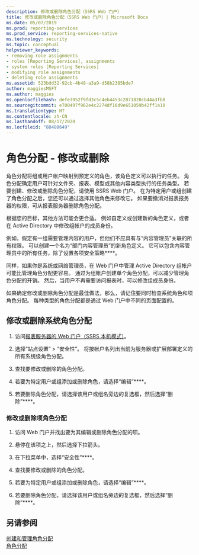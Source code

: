 ```yaml
---
description: 修改或删除角色分配（SSRS Web 门户）
title: 修改或删除角色分配（SSRS Web 门户）| Microsoft Docs
ms.date: 05/07/2019
ms.prod: reporting-services
ms.prod_service: reporting-services-native
ms.technology: security
ms.topic: conceptual
helpviewer_keywords:
- removing role assignments
- roles [Reporting Services], assignments
- system roles [Reporting Services]
- modifying role assignments
- deleting role assignments
ms.assetid: 523bdd32-92cb-4b48-a3a9-d58b2385bde7
author: maggiesMSFT
ms.author: maggies
ms.openlocfilehash: defe3952f9fd3c5c4eb4453c2071820cb44a3fb8
ms.sourcegitcommit: e700497f962e4c2274df16d9e651059b42ff1a10
ms.translationtype: HT
ms.contentlocale: zh-CN
ms.lasthandoff: 08/17/2020
ms.locfileid: "88480649"
---
```

# <a name="role-assignments---modify-or-delete"></a>角色分配 - 修改或删除

角色分配将组或用户帐户映射到预定义的角色，该角色定义可以执行的任务。 角色分配确定用户可针对文件夹、报表、模型或其他内容类型执行的任务类型。 若要创建、修改或删除角色分配，请使用 SSRS Web 门户。 在为特定用户或组创建了角色分配之后，您还可以通过选择其他角色来修改它。 如果要撤消对报表报务器的权限，可从报表服务器删除角色分配。  

根据您的目标，其他方法可能会更合适。 例如自定义或创建新的角色定义，或者在 Active Directory 中修改组帐户的成员身份。  

例如，假定有一组需要管理内容的用户，但他们不应具有与“内容管理员”关联的所有权限。 可以创建一个名为“部门内容管理员”的新角色定义。 它可以包含内容管理员中的所有任务，除了设置各项安全策略****。

同样，如果你是系统或网络管理员，在 Web 门户中管理 Active Directory 组帐户可能比管理角色分配更容易。 通过为组帐户创建单个角色分配，可以减少管理角色分配的开销。 然后，当用户不再需要访问报表时，可以修改组成员身份。
  
 如果确定修改或删除角色分配是最佳做法，那么，请记住要同时检查系统角色和项角色分配。 每种类型的角色分配都是通过 Web 门户中不同的页面配置的。
  
## <a name="to-modify-or-delete-a-system-role-assignment"></a>修改或删除系统角色分配
  
1. 访问[报表服务器的 Web 门户（SSRS 本机模式）](../../reporting-services/web-portal-ssrs-native-mode.md)。

2. 选择“站点设置” > “安全性”。 将按帐户名列出当前为服务器或扩展部署定义的所有系统级角色分配。

3. 查找要修改或删除的角色分配。

4. 若要为特定用户或组添加或删除角色，请选择“编辑”****。

5. 若要删除角色分配，请选择该用户或组名旁边的复选框，然后选择“删除”****。

### <a name="to-modify-or-delete-an-item-role-assignment"></a>修改或删除项角色分配

1. 访问 Web 门户并找出要为其编辑或删除角色分配的项。

2. 悬停在该项之上，然后选择下拉箭头。

3. 在下拉菜单中，选择“安全性”****。

4. 查找要修改或删除的角色分配。

5. 若要为特定用户或组添加或删除角色，请选择“编辑”****。

6. 若要删除角色分配，请选择该用户或组名旁边的复选框，然后选择“删除”****。

## <a name="see-also"></a>另请参阅

[创建和管理角色分配](../../reporting-services/security/create-and-manage-role-assignments.md)  
[角色分配](../../reporting-services/security/role-assignments.md)  

